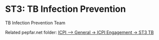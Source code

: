 # ST3: TB Infection Prevention
TB Infection Prevention Team

Related pepfar.net folder: [ICPI --> General -> ICPI Engagement -> ST3 TB](https://www.pepfar.net/OGAC-HQ/icpi/Shared%20Documents/Forms/AllItems.aspx?RootFolder=%2FOGAC%2DHQ%2Ficpi%2FShared%20Documents%2FICPI%20Engagement%2FST3%20TB&FolderCTID=0x012000C815322C717A7E4B8164EA374FA254EC002682B939F9BED347BD49E43D77D3C691&View=%7B94C838B2%2DE166%2D4122%2DB8B4%2D7BEB9E1BC12B%7D)
